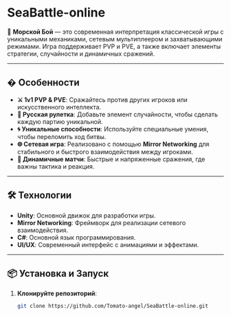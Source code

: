 # SeaBattle-online
 
🌊 **Морской Бой** — это современная интерпретация классической игры с уникальными механиками, сетевым мультиплеером и захватывающими режимами. Игра поддерживает PVP и PVE, а также включает элементы стратегии, случайности и динамичных сражений.

---

## � Особенности

- **⚔️ 1v1 PVP & PVE**: Сражайтесь против других игроков или искусственного интеллекта.
- **🎲 Русская рулетка**: Добавьте элемент случайности, чтобы сделать каждую партию уникальной.
- **🌀 Уникальные способности**: Используйте специальные умения, чтобы переломить ход битвы.
- **🌐 Сетевая игра**: Реализовано с помощью **Mirror Networking** для стабильного и быстрого взаимодействия между игроками.
- **🎯 Динамичные матчи**: Быстрые и напряженные сражения, где важны тактика и реакция.

---

## 🛠 Технологии

- **Unity**: Основной движок для разработки игры.
- **Mirror Networking**: Фреймворк для реализации сетевого взаимодействия.
- **C#**: Основной язык программирования.
- **UI/UX**: Современный интерфейс с анимациями и эффектами.

---

## 📦 Установка и Запуск

1. **Клонируйте репозиторий**:
   ```bash
   git clone https://github.com/Tomato-angel/SeaBattle-online.git
